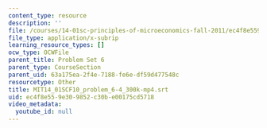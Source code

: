 ```yaml
---
content_type: resource
description: ''
file: /courses/14-01sc-principles-of-microeconomics-fall-2011/ec4f8e559e309852c30be00175cd5718_MIT14_01SCF10_problem_6-4_300k-mp4.srt
file_type: application/x-subrip
learning_resource_types: []
ocw_type: OCWFile
parent_title: Problem Set 6
parent_type: CourseSection
parent_uid: 63a175ea-2f4e-7188-fe6e-df59d477548c
resourcetype: Other
title: MIT14_01SCF10_problem_6-4_300k-mp4.srt
uid: ec4f8e55-9e30-9852-c30b-e00175cd5718
video_metadata:
  youtube_id: null
---
```

